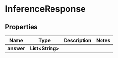 

# InferenceResponse


## Properties

| Name | Type | Description | Notes |
|------------ | ------------- | ------------- | -------------|
|**answer** | **List&lt;String&gt;** |  |  |



